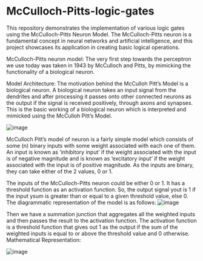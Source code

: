 # McCulloch-Pitts-logic-gates
This repository demonstrates the implementation of various logic gates using the McCulloch-Pitts Neuron Model. The McCulloch-Pitts neuron is a fundamental concept in neural networks and artificial intelligence, and this project showcases its application in creating basic logical operations.

McCulloch-Pitts neuron model:
The very first step towards the perceptron we use today was taken in 1943 by McCulloch and Pitts, by mimicking the functionality of a biological neuron.

Model Architecture:
The motivation behind the McCulloh Pitt’s Model is a biological neuron. A biological neuron takes an input signal from the dendrites and after processing it passes onto other connected neurons as the output if the signal is received positively, through axons and synapses. This is the basic working of a biological neuron which is interpreted and mimicked using the McCulloh Pitt’s Model.

![image](https://github.com/user-attachments/assets/6ac16888-90ac-4f17-8b27-fb0c21a48efe)


McCulloch Pitt’s model of neuron is a fairly simple model which consists of some (n) binary inputs with some weight associated with each one of them. An input is known as ‘inhibitory input’ if the weight associated with the input is of negative magnitude and is known as ‘excitatory input’ if the weight associated with the input is of positive magnitude. As the inputs are binary, they can take either of the 2 values, 0 or 1. 


The inputs of the McCulloch-Pitts neuron could be either 0 or 1. It has a threshold function as an activation function. So, the output signal yout is 1 if the input ysum is greater than or equal to a given threshold value, else 0. The diagrammatic representation of the model is as follows:
![image](https://github.com/user-attachments/assets/be109b57-339b-425e-8dc2-17b23ed80d2b)

Then we have a summation junction that aggregates all the weighted inputs and then passes the result to the activation function. The activation function is a threshold function that gives out 1 as the output if the sum of the weighted inputs is equal to or above the threshold value and 0 otherwise.
Mathematical Representation:

![image](https://github.com/user-attachments/assets/e53015ca-c539-488a-8398-5c1f739577f3)




